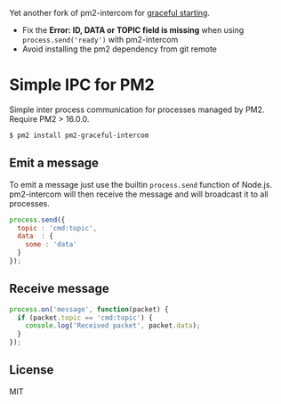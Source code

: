 Yet another fork of pm2-intercom for [graceful starting](https://pm2.keymetrics.io/docs/usage/signals-clean-restart/#graceful-start).

- Fix the **Error: ID, DATA or TOPIC field is missing** when using `process.send('ready')` with pm2-intercom
- Avoid installing the pm2 dependency from git remote

# Simple IPC for PM2

Simple inter process communication for processes managed by PM2.
Require PM2 > 16.0.0.

```bash
$ pm2 install pm2-graceful-intercom
```

## Emit a message

To emit a message just use the builtin `process.send` function of Node.js.
pm2-intercom will then receive the message and will broadcast it to all processes.

```javascript
process.send({
  topic : 'cmd:topic',
  data  : {
    some : 'data'
  }
});
```

## Receive message

```javascript
process.on('message', function(packet) {
  if (packet.topic == 'cmd:topic') {
    console.log('Received packet', packet.data);
  }
});
```

## License

MIT
